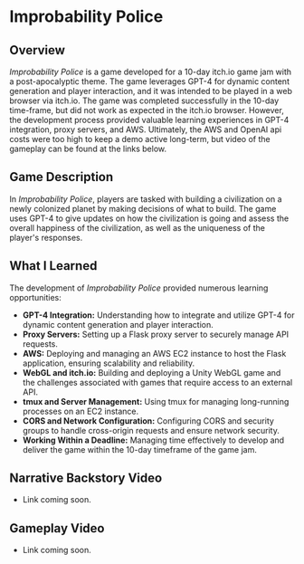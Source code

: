 # Improbability Police

## Overview
*Improbability Police* is a game developed for a 10-day itch.io game jam with a post-apocalyptic theme. The game leverages GPT-4 for dynamic content generation and player interaction, and it was intended to be played in a web browser via itch.io. The game was completed successfully in the 10-day time-frame, but did not work as expected in the itch.io browser. However, the development process provided valuable learning experiences in GPT-4 integration, proxy servers, and AWS. Ultimately, the AWS and OpenAI api costs were too high to keep a demo active long-term, but video of the gameplay can be found at the links below.

## Game Description
In *Improbability Police*, players are tasked with building a civilization on a newly colonized planet by making decisions of what to build. The game uses GPT-4 to give updates on how the civilization is going and assess the overall happiness of the civilization, as well as the uniqueness of the player's responses.

## What I Learned
The development of *Improbability Police* provided numerous learning opportunities:
- **GPT-4 Integration:** Understanding how to integrate and utilize GPT-4 for dynamic content generation and player interaction.
- **Proxy Servers:** Setting up a Flask proxy server to securely manage API requests.
- **AWS:** Deploying and managing an AWS EC2 instance to host the Flask application, ensuring scalability and reliability.
- **WebGL and itch.io:** Building and deploying a Unity WebGL game and the challenges associated with games that require access to an external API.
- **tmux and Server Management:** Using tmux for managing long-running processes on an EC2 instance.
- **CORS and Network Configuration:** Configuring CORS and security groups to handle cross-origin requests and ensure network security.
- **Working Within a Deadline:** Managing time effectively to develop and deliver the game within the 10-day timeframe of the game jam.

## Narrative Backstory Video
- Link coming soon.

## Gameplay Video
- Link coming soon.
